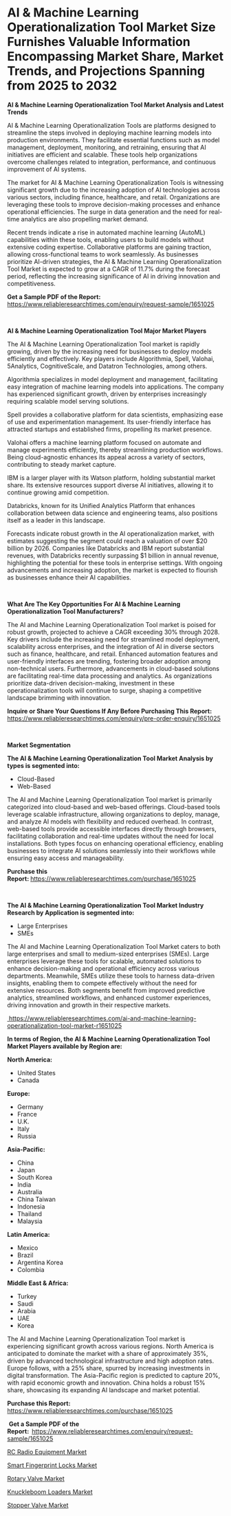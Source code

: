 <p><h1>AI & Machine Learning Operationalization Tool Market Size Furnishes Valuable Information Encompassing Market Share, Market Trends, and Projections Spanning from 2025 to 2032</h1></p><p><strong>AI & Machine Learning Operationalization Tool Market Analysis and Latest Trends</strong></p>
<p><p>AI & Machine Learning Operationalization Tools are platforms designed to streamline the steps involved in deploying machine learning models into production environments. They facilitate essential functions such as model management, deployment, monitoring, and retraining, ensuring that AI initiatives are efficient and scalable. These tools help organizations overcome challenges related to integration, performance, and continuous improvement of AI systems.</p><p>The market for AI & Machine Learning Operationalization Tools is witnessing significant growth due to the increasing adoption of AI technologies across various sectors, including finance, healthcare, and retail. Organizations are leveraging these tools to improve decision-making processes and enhance operational efficiencies. The surge in data generation and the need for real-time analytics are also propelling market demand.</p><p>Recent trends indicate a rise in automated machine learning (AutoML) capabilities within these tools, enabling users to build models without extensive coding expertise. Collaborative platforms are gaining traction, allowing cross-functional teams to work seamlessly. As businesses prioritize AI-driven strategies, the AI & Machine Learning Operationalization Tool Market is expected to grow at a CAGR of 11.7% during the forecast period, reflecting the increasing significance of AI in driving innovation and competitiveness.</p></p>
<p><strong>Get a Sample PDF of the Report:&nbsp;</strong> <a href="https://www.reliableresearchtimes.com/enquiry/request-sample/1651025?utm_campaign=2748&utm_medium=2&utm_source=Github&utm_content=ia&utm_term=23032025&utm_id=ai-machine-learning-operationalization-tool">https://www.reliableresearchtimes.com/enquiry/request-sample/1651025</a></p>
<p>&nbsp;</p>
<p><strong>AI & Machine Learning Operationalization Tool Major Market Players</strong></p>
<p><p>The AI & Machine Learning Operationalization Tool market is rapidly growing, driven by the increasing need for businesses to deploy models efficiently and effectively. Key players include Algorithmia, Spell, Valohai, 5Analytics, CognitiveScale, and Datatron Technologies, among others. </p><p>Algorithmia specializes in model deployment and management, facilitating easy integration of machine learning models into applications. The company has experienced significant growth, driven by enterprises increasingly requiring scalable model serving solutions. </p><p>Spell provides a collaborative platform for data scientists, emphasizing ease of use and experimentation management. Its user-friendly interface has attracted startups and established firms, propelling its market presence. </p><p>Valohai offers a machine learning platform focused on automate and manage experiments efficiently, thereby streamlining production workflows. Being cloud-agnostic enhances its appeal across a variety of sectors, contributing to steady market capture.</p><p>IBM is a larger player with its Watson platform, holding substantial market share. Its extensive resources support diverse AI initiatives, allowing it to continue growing amid competition.</p><p>Databricks, known for its Unified Analytics Platform that enhances collaboration between data science and engineering teams, also positions itself as a leader in this landscape.</p><p>Forecasts indicate robust growth in the AI operationalization market, with estimates suggesting the segment could reach a valuation of over $20 billion by 2026. Companies like Databricks and IBM report substantial revenues, with Databricks recently surpassing $1 billion in annual revenue, highlighting the potential for these tools in enterprise settings. With ongoing advancements and increasing adoption, the market is expected to flourish as businesses enhance their AI capabilities.</p></p>
<p>&nbsp;</p>
<p><strong>What Are The Key Opportunities For AI & Machine Learning Operationalization Tool Manufacturers?</strong></p>
<p><p>The AI and Machine Learning Operationalization Tool market is poised for robust growth, projected to achieve a CAGR exceeding 30% through 2028. Key drivers include the increasing need for streamlined model deployment, scalability across enterprises, and the integration of AI in diverse sectors such as finance, healthcare, and retail. Enhanced automation features and user-friendly interfaces are trending, fostering broader adoption among non-technical users. Furthermore, advancements in cloud-based solutions are facilitating real-time data processing and analytics. As organizations prioritize data-driven decision-making, investment in these operationalization tools will continue to surge, shaping a competitive landscape brimming with innovation.</p></p>
<p><strong>Inquire or Share Your Questions If Any Before Purchasing This Report:</strong> <a href="https://www.reliableresearchtimes.com/enquiry/pre-order-enquiry/1651025?utm_campaign=2748&utm_medium=2&utm_source=Github&utm_content=ia&utm_term=23032025&utm_id=ai-machine-learning-operationalization-tool">https://www.reliableresearchtimes.com/enquiry/pre-order-enquiry/1651025</a></p>
<p>&nbsp;</p>
<p><strong>Market Segmentation</strong></p>
<p><strong>The AI & Machine Learning Operationalization Tool Market Analysis by types is segmented into:</strong></p>
<p><ul><li>Cloud-Based</li><li>Web-Based</li></ul></p>
<p><p>The AI and Machine Learning Operationalization Tool market is primarily categorized into cloud-based and web-based offerings. Cloud-based tools leverage scalable infrastructure, allowing organizations to deploy, manage, and analyze AI models with flexibility and reduced overhead. In contrast, web-based tools provide accessible interfaces directly through browsers, facilitating collaboration and real-time updates without the need for local installations. Both types focus on enhancing operational efficiency, enabling businesses to integrate AI solutions seamlessly into their workflows while ensuring easy access and manageability.</p></p>
<p><strong>Purchase this Report:&nbsp;</strong><a href="https://www.reliableresearchtimes.com/purchase/1651025?utm_campaign=2748&utm_medium=2&utm_source=Github&utm_content=ia&utm_term=23032025&utm_id=ai-machine-learning-operationalization-tool">https://www.reliableresearchtimes.com/purchase/1651025</a></p>
<p>&nbsp;</p>
<p><strong>The AI & Machine Learning Operationalization Tool Market Industry Research by Application is segmented into:</strong></p>
<p><ul><li>Large Enterprises</li><li>SMEs</li></ul></p>
<p><p>The AI and Machine Learning Operationalization Tool Market caters to both large enterprises and small to medium-sized enterprises (SMEs). Large enterprises leverage these tools for scalable, automated solutions to enhance decision-making and operational efficiency across various departments. Meanwhile, SMEs utilize these tools to harness data-driven insights, enabling them to compete effectively without the need for extensive resources. Both segments benefit from improved predictive analytics, streamlined workflows, and enhanced customer experiences, driving innovation and growth in their respective markets.</p></p>
<p><a href="https://www.reliableresearchtimes.com/ai-and-machine-learning-operationalization-tool-market-r1651025?utm_campaign=2748&utm_medium=2&utm_source=Github&utm_content=ia&utm_term=23032025&utm_id=ai-machine-learning-operationalization-tool">&nbsp;https://www.reliableresearchtimes.com/ai-and-machine-learning-operationalization-tool-market-r1651025</a></p>
<p><strong>In terms of Region, the AI & Machine Learning Operationalization Tool Market Players available by Region are:</strong></p>
<p>
    <p> <strong> North America: </strong>
        <ul>
            <li>United States</li>
            <li>Canada</li>
        </ul>
        </p> 
    <p> <strong> Europe: </strong>
        <ul>
            <li>Germany</li>
            <li>France</li>
            <li>U.K.</li>
            <li>Italy</li>
            <li>Russia</li>
        </ul>
        </p> 
    <p> <strong> Asia-Pacific: </strong>
        <ul>
            <li>China</li>
            <li>Japan</li>
            <li>South Korea</li>
            <li>India</li>
            <li>Australia</li>
            <li>China Taiwan</li>
            <li>Indonesia</li>
            <li>Thailand</li>
            <li>Malaysia</li>
        </ul>
        </p> 
    <p> <strong> Latin America: </strong>
        <ul>
            <li>Mexico</li>
            <li>Brazil</li>
            <li>Argentina Korea</li>
            <li>Colombia</li>
        </ul>
        </p> 
    <p> <strong> Middle East & Africa: </strong>
        <ul>
            <li>Turkey</li>
            <li>Saudi</li>
            <li>Arabia</li>
            <li>UAE</li>
            <li>Korea</li>
        </ul>
    </p>
    </p>
<p><p>The AI and Machine Learning Operationalization Tool market is experiencing significant growth across various regions. North America is anticipated to dominate the market with a share of approximately 35%, driven by advanced technological infrastructure and high adoption rates. Europe follows, with a 25% share, spurred by increasing investments in digital transformation. The Asia-Pacific region is predicted to capture 20%, with rapid economic growth and innovation. China holds a robust 15% share, showcasing its expanding AI landscape and market potential.</p></p>
<p><strong>Purchase this Report: </strong><a href="https://www.reliableresearchtimes.com/purchase/1651025?utm_campaign=2748&utm_medium=2&utm_source=Github&utm_content=ia&utm_term=23032025&utm_id=ai-machine-learning-operationalization-tool">https://www.reliableresearchtimes.com/purchase/1651025</a></p>
<p>&nbsp;<strong>Get a Sample PDF of the Report:&nbsp;&nbsp;</strong><a href="https://www.reliableresearchtimes.com/enquiry/request-sample/1651025?utm_campaign=2748&utm_medium=2&utm_source=Github&utm_content=ia&utm_term=23032025&utm_id=ai-machine-learning-operationalization-tool">https://www.reliableresearchtimes.com/enquiry/request-sample/1651025</a></p>
<p><strong></strong></p>
<p><p><a href="https://www.linkedin.com/pulse/comprehensive-breakdown-rc-radio-equipment-markets-105-cagr-8vnsf?utm_campaign=2748&utm_medium=2&utm_source=Github&utm_content=ia&utm_term=23032025&utm_id=ai-machine-learning-operationalization-tool">RC Radio Equipment Market</a></p><p><a href="https://www.linkedin.com/pulse/comprehensive-smart-fingerprint-locks-report-industry-analysis-ide6f?utm_campaign=2748&utm_medium=2&utm_source=Github&utm_content=ia&utm_term=23032025&utm_id=ai-machine-learning-operationalization-tool">Smart Fingerprint Locks Market</a></p><p><a href="https://www.linkedin.com/pulse/rotary-valve-market-analysis-comprehensive-industry-growth-lx4lf?utm_campaign=2748&utm_medium=2&utm_source=Github&utm_content=ia&utm_term=23032025&utm_id=ai-machine-learning-operationalization-tool">Rotary Valve Market</a></p><p><a href="https://www.linkedin.com/pulse/analyzing-knuckleboom-loaders-market-trends-size-share-projected-piwtf?utm_campaign=2748&utm_medium=2&utm_source=Github&utm_content=ia&utm_term=23032025&utm_id=ai-machine-learning-operationalization-tool">Knuckleboom Loaders Market</a></p><p><a href="https://www.linkedin.com/pulse/regional-segment-trends-stopper-valve-market-2025-2032-forecasting-th5vf?utm_campaign=2748&utm_medium=2&utm_source=Github&utm_content=ia&utm_term=23032025&utm_id=ai-machine-learning-operationalization-tool">Stopper Valve Market</a></p></p>